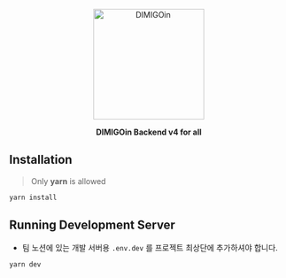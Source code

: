 <p align="center">
  <img src="https://raw.githubusercontent.com/dimigoin/.github/main/profile/dimigoinlogo.svg" width="200" alt="DIMIGOin" />
  <p align="center">
    <b>DIMIGOin Backend v4 for all</b>
  </p>
</p>

## Installation

> Only **yarn** is allowed

```bash
yarn install
```

## Running Development Server

- 팀 노션에 있는 개발 서버용 `.env.dev` 를 프로젝트 최상단에 추가하셔야 합니다.

```bash
yarn dev
```
